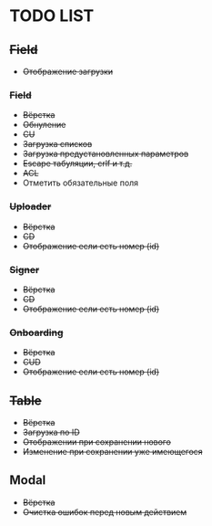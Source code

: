 # TODO LIST

## ~~Field~~
- ~~Отображение загрузки~~
### ~~Field~~
- ~~Вёрстка~~
- ~~Обнуление~~
- ~~CU~~
- ~~Загрузка списков~~
- ~~Загрузка предустановленных параметров~~
- ~~Escape табуляции, crlf и т.д.~~
- ~~ACL~~
- Отметить обязательные поля
### ~~Uploader~~
- ~~Вёрстка~~
- ~~CD~~
- ~~Отображение если есть номер (id)~~
### ~~Signer~~
- ~~Вёрстка~~
- ~~CD~~
- ~~Отображение если есть номер (id)~~
### ~~Onboarding~~
- ~~Вёрстка~~
- ~~CUD~~
- ~~Отображение если есть номер (id)~~
## ~~Table~~
- ~~Вёрстка~~
- ~~Загрузка по ID~~
- ~~Отображении при сохранении нового~~
- ~~Изменение при сохранении уже имеющегося~~
## Modal
- ~~Вёрстка~~
- ~~Очистка ошибок перед новым действием~~
